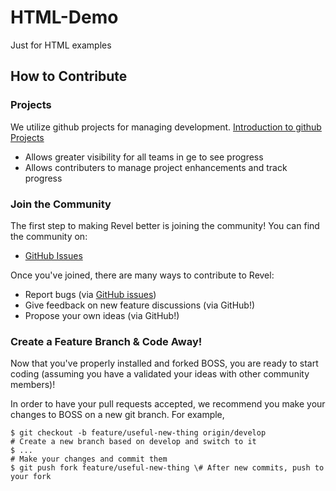 # HTML-Demo
Just for HTML examples

## How to Contribute
### Projects

We utilize github projects for managing development.  [Introduction to github Projects](https://youtu.be/C6MGKHkNtxU)
- Allows greater visibility for all teams in ge to see progress
- Allows contributers to manage project enhancements and track progress
### Join the Community

The first step to making Revel better is joining the community! You can find the
community on:
* [GitHub Issues](https://github.com/timmcgowan/HTML-Demo/issues)

Once you've joined, there are many ways to contribute to Revel:

* Report bugs (via [GitHub issues](https://github.com/timmcgowan/HTML-Demo/issues))
* Give feedback on new feature discussions (via GitHub!)
* Propose your own ideas (via GitHub!)


### Create a Feature Branch & Code Away!

Now that you've properly installed and forked BOSS, you are ready to start coding (assuming you have a validated your ideas with other community members)!

In order to have your pull requests accepted, we recommend you make your changes to BOSS on a new git branch. For example,

```
$ git checkout -b feature/useful-new-thing origin/develop
# Create a new branch based on develop and switch to it
$ ...
# Make your changes and commit them
$ git push fork feature/useful-new-thing \# After new commits, push to your fork
```


